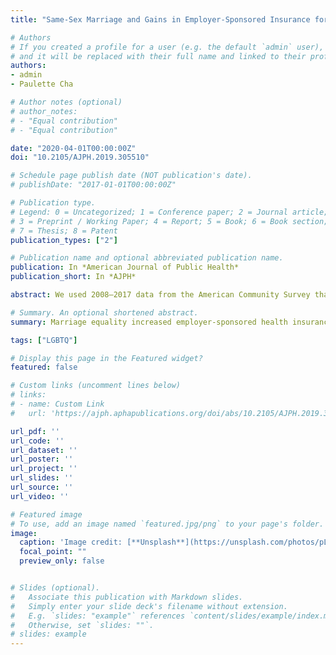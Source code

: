 ```yaml
---
title: "Same-Sex Marriage and Gains in Employer-Sponsored Insurance for US Adults, 2008–2017"

# Authors
# If you created a profile for a user (e.g. the default `admin` user), write the username (folder name) here 
# and it will be replaced with their full name and linked to their profile.
authors:
- admin
- Paulette Cha

# Author notes (optional)
# author_notes:
# - "Equal contribution"
# - "Equal contribution"

date: "2020-04-01T00:00:00Z"
doi: "10.2105/AJPH.2019.305510"

# Schedule page publish date (NOT publication's date).
# publishDate: "2017-01-01T00:00:00Z"

# Publication type.
# Legend: 0 = Uncategorized; 1 = Conference paper; 2 = Journal article;
# 3 = Preprint / Working Paper; 4 = Report; 5 = Book; 6 = Book section;
# 7 = Thesis; 8 = Patent
publication_types: ["2"]

# Publication name and optional abbreviated publication name.
publication: In *American Journal of Public Health*
publication_short: In *AJPH*

abstract: We used 2008–2017 data from the American Community Survey that represent 18 416 674 adult respondents in the United States. We estimated changes to health insurance outcomes using state–year variation in marriage equality recognition in a difference-in-differences framework. Marriage equality led to a 0.61 percentage point (P = .03) increase in employer-sponsored health insurance coverage, with similar results for men and women. US adults gained employer-sponsored coverage as a result of marriage equality recognition over the study period, likely because of an increase in dependent coverage for newly recognized same-sex married partners.

# Summary. An optional shortened abstract.
summary: Marriage equality increased employer-sponsored health insurance coverage.

tags: ["LGBTQ"]

# Display this page in the Featured widget?
featured: false

# Custom links (uncomment lines below)
# links:
# - name: Custom Link
#   url: 'https://ajph.aphapublications.org/doi/abs/10.2105/AJPH.2019.305510'

url_pdf: ''
url_code: ''
url_dataset: ''
url_poster: ''
url_project: ''
url_slides: ''
url_source: ''
url_video: ''

# Featured image
# To use, add an image named `featured.jpg/png` to your page's folder. 
image:
  caption: 'Image credit: [**Unsplash**](https://unsplash.com/photos/pLCdAaMFLTE)'
  focal_point: ""
  preview_only: false


# Slides (optional).
#   Associate this publication with Markdown slides.
#   Simply enter your slide deck's filename without extension.
#   E.g. `slides: "example"` references `content/slides/example/index.md`.
#   Otherwise, set `slides: ""`.
# slides: example
---
```


